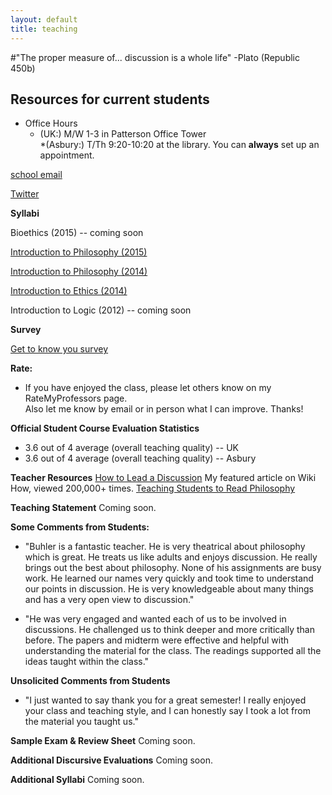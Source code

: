 ```yaml
---
layout: default
title: teaching
---
```


#"The proper measure of... discussion is a whole life" -Plato (Republic 450b)

## Resources for current students ##
+ Office Hours
    * (UK:) M/W 1-3 in Patterson Office Tower  
    *(Asbury:) T/Th 9:20-10:20 at the library. You can **always** set up an appointment.

[school email](keith.buhler@uky.edu)

[Twitter](https://twitter.com/Keith_Buhler)


 
 
**Syllabi**

Bioethics (2015) -- coming soon

[Introduction to Philosophy (2015)](https://docs.google.com/document/d/1Him8ByGSgqIVhWto6cstAwxp6Ohh1LtTsBxv590pplU/edit#)
 
[Introduction to Philosophy (2014)](https://docs.google.com/document/d/1oDPOnqZxSVDfEcUWWzgqZYorWLYLhYv8FDSUM1MVXNQ/edit)
 
[Introduction to Ethics (2014)](https://docs.google.com/document/d/1u2FI836N6FcWWs2I5BrbLF1tQav9wjcDJiOU0bRkfRw/edit)
  
Introduction to Logic (2012) -- coming soon
 

 
 
 
**Survey**

[Get to know you survey](https://docs.google.com/forms/d/17A6-27pW2lrI4S6rEpV8GIh_OycvQHCc01fkyuoxPYw/edit?usp=drive_web)
 
 
 
 
 
**Rate:**
+ If you have enjoyed the class, please let others know on my RateMyProfessors page.  
Also let me know by email or in person what I can improve. Thanks!
 
 
 
 
 
**Official Student Course Evaluation Statistics**

+  3.6 out of 4 average (overall teaching quality) -- UK
+  3.6 out of 4 average (overall teaching quality) -- Asbury
 
 
 
 
 
**Teacher Resources**
[How to Lead a Discussion](http://www.wikihow.com/Lead-a-Discussion) My featured article on Wiki How, viewed 200,000+ times.
[Teaching Students to Read Philosophy](http://www.pdcnet.org/collection/show?id=teachphil_2004_0027_0004_0351_0368&file_type=pdf)
 
 
 
 
**Teaching Statement**
Coming soon.
 
 
 
 
**Some Comments from Students:** 
* "Buhler is a fantastic teacher. He is very theatrical about philosophy which is great. He treats us like adults and enjoys discussion. He really brings out the best about philosophy. None of his assignments are busy work. He learned our names very quickly and took time to understand our points in discussion. He is very knowledgeable about many things and has a very open view to discussion."
 
* "He was very engaged and wanted each of us to be involved in discussions. He challenged us to think deeper and more critically than before. The papers and midterm were effective and helpful with understanding the material for the class. The readings supported all the ideas taught within the class."
 
 
 
 
 
**Unsolicited Comments from Students**
* "I just wanted to say thank you for a great semester! I really enjoyed your class and teaching style, and I can honestly say I took a lot from the material you taught us."
 
 
 
 
 
 
**Sample Exam & Review Sheet**
Coming soon.
 
 
 
 
**Additional Discursive Evaluations**
Coming soon.
 
 
 
 
 
**Additional Syllabi**
Coming soon.